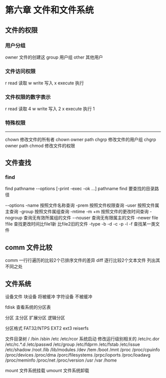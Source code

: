 # 第六章 文件和文件系统

## 文件的权限

### 用户分组
owner 文件的创建这
group 用户组
other 其他用户
### 文件访问权限
r read 读取
w write 写入
x execute 执行
### 文件权限的数字表示
r read 读取 4 
w write 写入 2 
x execute 执行 1 
### 特殊权限


-----------------------------------------------------

chown 修改文件的所有者  chown owner path
chgrp 修改文件的用户组  chgrp owner path
chmod 修改文件的权限


## 文件查找

### find 
find pathname --options [-print -exec -ok ...]
pathname find 要查找的目录路径

--options
    -name 按照文件名称查询
    -prem 按照文件权限查询
    -user 按照文件属主查询
    -group 按照文件属组查询
    -mtime -m +m 按照文件的更改时间查询
    -nogroup 查询无有效所属组的文件
    --nouser 查询无有限属主的文件
    -newer file !file 查找更改时间比file1新 比file2旧的文件
    -type -b -d -c -p -l -f 查找某一类文件

## comm 文件比较

comm 一行行遍历的比较2个已排序文件的差异
diff 逐行比较2个文本文件 列出其不同之处

## 文件系统

设备文件
    块设备 将被缓冲
    字符设备 不被缓冲

fdisk 查看系统的分区表

分区
    主分区
    扩展分区
    逻辑分区

分区格式
    FAT32/NTPS
    EXT2
    ext3
    reiserfs


文件目录树
/
/bin
/sbin
/etc
/etc/rcor 系统启动 修改运行级别相关的
/etc/rc.dor
/etc/rc.*.d 
/etc/passwd 
/etc/group
/etc/fdprm 
/etc/fstab
/etc/issue
/etc/shadow
/root
/lib
/lib/modules
/dev
/tem
/boot
/mnt
/proc
/proc/cpuinfo
/proc/devices
/proc/dma
/porc/filesystems
/prpc/ioports
/proc/loadavg
/proc/meminfo
/proc/net
/proc/version
/usr
/var
/home

mount 文件系统挂载
umount 文件系统卸载

